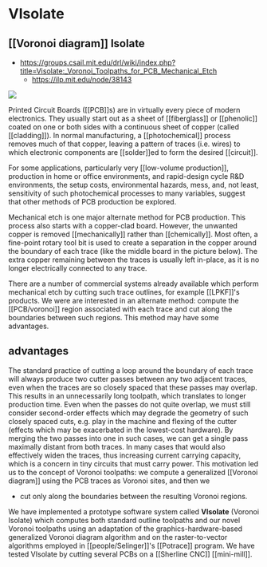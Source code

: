 #  VIsolate
## [[Voronoi diagram]] Isolate

- https://groups.csail.mit.edu/drl/wiki/index.php?title=Visolate:_Voronoi_Toolpaths_for_PCB_Mechanical_Etch
	- https://ilp.mit.edu/node/38143

![](https://groups.csail.mit.edu/drl/wiki/images/2/2c/ATM0PCB0-three-ways-med.jpg)

Printed Circuit Boards ([[PCB]]s) are in virtually every piece of modern electronics. They usually start out as a sheet of [[fiberglass]] or [[phenolic]] coated on one or both sides with a continuous sheet of copper (called [[cladding]]). In normal manufacturing, a [[photochemical]] process removes much of that copper, leaving a pattern of traces (i.e. wires) to which electronic components are [[solder]]ed to form the desired [[circuit]].

For some applications, particularly very [[low-volume production]], production in home or office environments, and rapid-design cycle R&D environments, the setup costs, environmental hazards, mess, and, not least, sensitivity of such photochemical processes to many variables, suggest that other methods of PCB production be explored.

Mechanical etch is one major alternate method for PCB production. This process also starts with a copper-clad board. However, the unwanted copper is removed [[mechanically]] rather than [[chemically]]. Most often, a fine-point rotary tool bit is used to create a separation in the copper around the boundary of each trace (like the middle board in the picture below). The extra copper remaining between the traces is usually left in-place, as it is no longer electrically connected to any trace.

There are a number of commercial systems already available which perform mechanical etch by cutting such trace outlines, for example [[LPKF]]'s products. We were are interested in an alternate method: compute the [[PCB/voronoi]] region associated with each trace and cut along the boundaries between such regions. This method may have some advantages.

## advantages

The standard practice of cutting a loop around the boundary of each trace will always produce two cutter passes between any two adjacent traces, even when the traces are so closely spaced that these passes may overlap. This results in an unnecessarily long toolpath, which translates to longer production time. Even when the passes do not quite overlap, we must still consider second-order effects which may degrade the geometry of such closely spaced cuts, e.g. play in the machine and flexing of the cutter (effects which may be exacerbated in the lowest-cost hardware). By merging the two passes into one in such cases, we can get a single pass maximally distant from both traces. In many cases that would also effectively widen the traces, thus increasing current carrying capacity, which is a concern in tiny circuits that must carry power. This motivation led us to the concept of Voronoi toolpaths: we compute a generalized [[Voronoi diagram]] using the PCB traces as Voronoi sites, and then we 
- cut only along the boundaries between the resulting Voronoi regions.

We have implemented a prototype software system called **VIsolate** (Voronoi Isolate) which computes both standard outline toolpaths and our novel Voronoi toolpaths using an adaptation of the graphics-hardware-based generalized Voronoi diagram algorithm and on the raster-to-vector algorithms employed in [[people/Selinger]]'s [[Potrace]] program. We have tested VIsolate by cutting several PCBs on a [[Sherline CNC]] [[mini-mill]].
